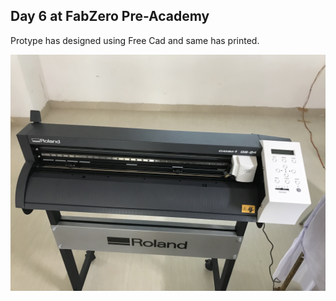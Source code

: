## Day 6 at FabZero Pre-Academy

Protype has designed using Free Cad and same has printed.

![image of 3D Design](../img/3ddesign.jpg)